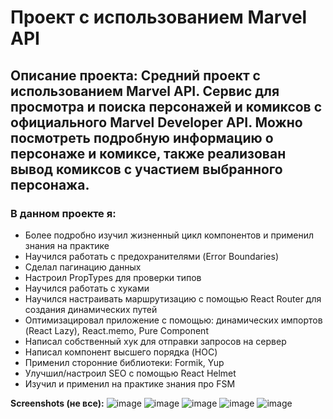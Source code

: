 # Проект с использованием Marvel API
## Описание проекта: Средний проект с использованием Marvel API. Сервис для просмотра и поиска персонажей и комиксов с официального Marvel Developer API. Можно посмотреть подробную информацию о персонаже и комиксе, также реализован вывод комиксов с участием выбранного персонажа.
### В данном проекте я:
+ Более подробно изучил жизненный цикл компонентов и применил знания на практике
+ Научился работать с предохранителями (Error Boundaries)
+ Сделал пагинацию данных
+ Настроил PropTypes для проверки типов
+ Научился работать с хуками
+ Научился настраивать маршрутизацию с помощью React Router для создания динамических путей
+ Оптимизацировал приложение с помощью: динамических импортов (React Lazy), React.memo, Pure Component
+ Написал собственный хук для отправки запросов на сервер
+ Написал компонент высшего порядка (HOC)
+ Применил сторонние библиотеки: Formik, Yup
+ Улучшил/настроил SEO с помощью React Helmet
+ Изучил и применил на практике знания про FSM

**Screenshots (не все):**
![image](https://github.com/ExpeLL1armus/MarvelApi/assets/89298315/f20af53e-126e-4868-bb0a-ea87e3415f9e)
![image](https://github.com/ExpeLL1armus/MarvelApi/assets/89298315/779b472f-4ef5-4f5e-8101-d20e812f326a)
![image](https://github.com/ExpeLL1armus/MarvelApi/assets/89298315/51261947-b245-4813-8916-5575afdde037)
![image](https://github.com/ExpeLL1armus/MarvelApi/assets/89298315/b5e183a9-e965-43a3-80d1-d82f8e6114c3)
![image](https://github.com/ExpeLL1armus/MarvelApi/assets/89298315/51fcd070-218d-4bb2-88ad-3f00eed9e63e)

